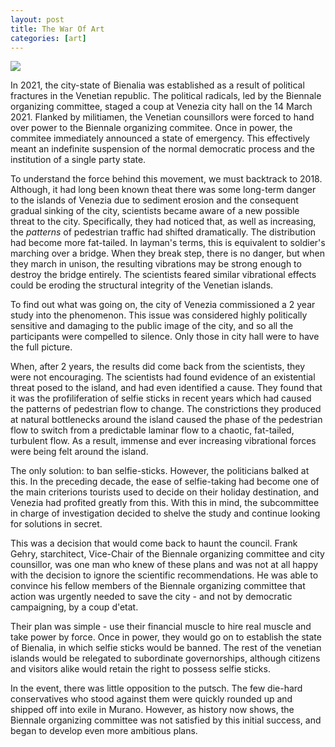 ```yaml
---
layout: post
title: The War Of Art
categories: [art]
---
```


<img src="{{site.url}}/img/bienalia.jpg"/>

In 2021, the city-state of Bienalia was established as a result of political fractures in the Venetian republic. The political radicals, led by the Biennale organizing committee, staged a coup at Venezia city hall on the 14 March 2021. Flanked by militiamen, the Venetian counsillors were forced to hand over power to the Biennale organizing commitee. Once in power, the commitee immediately announced a state of emergency. This effectively meant an indefinite suspension of the normal democratic process and the institution of a single party state.  

<!--more-->
To understand the force behind this movement, we must backtrack to 2018. Although, it had long been known theat there was some long-term danger to the islands of Venezia due to sediment erosion and the consequent gradual sinking of the city, scientists became aware of a new possible threat to the city. Specifically, they had noticed that, as well as increasing, the <em>patterns</em> of pedestrian traffic had shifted dramatically. The distribution had become more fat-tailed. In layman's terms, this is equivalent to soldier's marching over a bridge. When they break step, there is no danger, but when they march in unison, the resulting vibrations may be strong enough to destroy the bridge entirely. The scientists feared similar vibrational effects could be eroding the structural integrity of the Venetian islands.  

To find out what was going on, the city of Venezia commissioned a 2 year study into the phenomenon. This issue was considered highly politically sensitive and damaging to the public image of the city, and so all the participants were compelled to silence. Only those in city hall were to have the full picture.  

When, after 2 years, the results did come back from the scientists, they were not encouraging. The scientists had found evidence of an existential threat posed to the island, and had even identified a cause. They found that it was the profiliferation of selfie sticks in recent years which had caused the patterns of pedestrian flow to change. The constrictions they produced at natural bottlenecks around the island caused the phase of the pedestrian flow to switch from a predictable laminar flow to a chaotic, fat-tailed, turbulent flow. As a result, immense and ever increasing vibrational forces were being felt around the island.  

The only solution: to ban selfie-sticks. However, the politicians balked at this. In the preceding decade, the ease of selfie-taking had become one of the main criterions tourists used to decide on their holiday destination, and Venezia had profited greatly from this. With this in mind, the subcommittee in charge of investigation decided to shelve the study and continue looking for solutions in secret.  

This was a decision that would come back to haunt the council. Frank Gehry, starchitect, Vice-Chair of the Biennale organizing committee and city counsillor, was one man who knew of these plans and was not at all happy with the decision to ignore the scientific recommendations. He was able to convince his fellow members of the Biennale organizing committee that action was urgently needed to save the city - and not by democratic campaigning, by a coup d'etat.  

Their plan was simple - use their financial muscle to hire real muscle and take power by force. Once in power, they would go on to establish the state of Bienalia, in which selfie sticks would be banned. The rest of the venetian islands would be relegated to subordinate governorships, although citizens and visitors alike would retain the right to possess selfie sticks.  

In the event, there was little opposition to the putsch. The few die-hard conservatives who stood against them were quickly rounded up and shipped off into exile in Murano. However, as history now shows, the Biennale organizing committee was not satisfied by this initial success, and began to develop even more ambitious plans.  